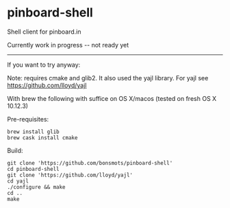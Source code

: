 pinboard-shell
==============

Shell client for pinboard.in

Currently work in progress -- not ready yet

---

If you want to try anyway:

Note: requires cmake and glib2. It also used the yajl library. For yajl see <https://github.com/lloyd/yajl>

With brew the following with suffice on OS X/macos (tested on fresh OS X 10.12.3)

Pre-requisites:

	brew install glib
	brew cask install cmake

Build:

	git clone 'https://github.com/bonsmots/pinboard-shell'
	cd pinboard-shell
	git clone 'https://github.com/lloyd/yajl'
	cd yajl
	./configure && make
	cd ..
	make
